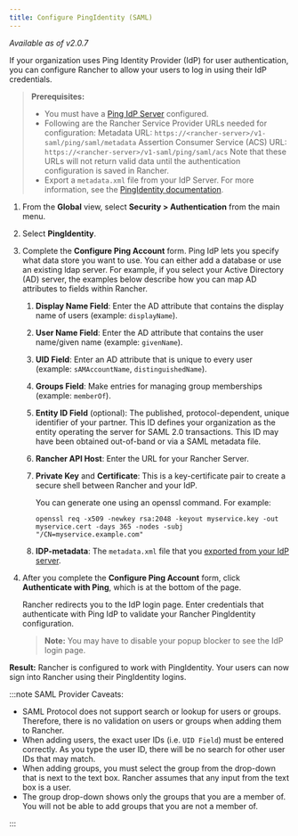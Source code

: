 ```yaml
---
title: Configure PingIdentity (SAML)
---
```


<head> 
  <link rel="canonical" href="https://ranchermanager.docs.rancher.com/how-to-guides/new-user-guides/authentication-permissions-and-global-configuration/authentication-config/configure-pingidentity">
</head>

_Available as of v2.0.7_

If your organization uses Ping Identity Provider (IdP) for user authentication, you can configure Rancher to allow your users to log in using their IdP credentials.

>**Prerequisites:**
>
>- You must have a [Ping IdP Server](https://www.pingidentity.com/) configured.
>- Following are the Rancher Service Provider URLs needed for configuration:
Metadata URL: `https://<rancher-server>/v1-saml/ping/saml/metadata`
Assertion Consumer Service (ACS) URL: `https://<rancher-server>/v1-saml/ping/saml/acs`
Note that these URLs will not return valid data until the authentication configuration is saved in Rancher.
>- Export a `metadata.xml` file from your IdP Server. For more information, see the [PingIdentity documentation](https://documentation.pingidentity.com/pingfederate/pf83/index.shtml#concept_exportingMetadata.html).

1.	From the **Global** view, select **Security > Authentication** from the main menu.

1.	Select **PingIdentity**.

1.	Complete the **Configure Ping Account** form. Ping IdP lets you specify what data store you want to use. You can either add a database or use an existing ldap server. For example, if you select your Active Directory (AD) server, the examples below describe how you can map AD attributes to fields within Rancher.

    1. **Display Name Field**: Enter the AD attribute that contains the display name of users (example: `displayName`).

    1. **User Name Field**: Enter the AD attribute that contains the user name/given name (example: `givenName`).

    1. **UID Field**: Enter an AD attribute that is unique to every user (example: `sAMAccountName`, `distinguishedName`).

    1. **Groups Field**: Make entries for managing group memberships (example: `memberOf`).

    1. **Entity ID Field** (optional): The published, protocol-dependent, unique identifier of your partner. This ID defines your organization as the entity operating the server for SAML 2.0 transactions. This ID may have been obtained out-of-band or via a SAML metadata file.

    1. **Rancher API Host**: Enter the URL for your Rancher Server.

    1. **Private Key** and **Certificate**: This is a key-certificate pair to create a secure shell between Rancher and your IdP.

        You can generate one using an openssl command. For example:

        ```
        openssl req -x509 -newkey rsa:2048 -keyout myservice.key -out myservice.cert -days 365 -nodes -subj "/CN=myservice.example.com"
        ```
    1. **IDP-metadata**: The `metadata.xml` file that you [exported from your IdP server](https://documentation.pingidentity.com/pingfederate/pf83/index.shtml#concept_exportingMetadata.html).


1. After you complete the **Configure Ping Account** form, click **Authenticate with Ping**, which is at the bottom of the page.

    Rancher redirects you to the IdP login page. Enter credentials that authenticate with Ping IdP to validate your Rancher PingIdentity configuration.

    >**Note:** You may have to disable your popup blocker to see the IdP login page.

**Result:** Rancher is configured to work with PingIdentity. Your users can now sign into Rancher using their PingIdentity logins.

:::note SAML Provider Caveats:

- SAML Protocol does not support search or lookup for users or groups. Therefore, there is no validation on users or groups when adding them to Rancher.
- When adding users, the exact user IDs (i.e. `UID Field`) must be entered correctly. As you type the user ID, there will be no search for other  user IDs that may match.
- When adding groups, you must select the group from the drop-down that is next to the text box. Rancher assumes that any input from the text box is a user.
- The group drop-down shows only the groups that you are a member of. You will not be able to add groups that you are not a member of.

:::
